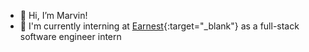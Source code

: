 - 👋 Hi, I’m Marvin!
- 👀 I'm currently interning at [Earnest](https://www.earnest.com/){:target="_blank"} as a full-stack software engineer intern


<!---
maaarvin-was-here/maaarvin-was-here is a ✨ special ✨ repository because its `README.md` (this file) appears on your GitHub profile.
You can click the Preview link to take a look at your changes.
--->
